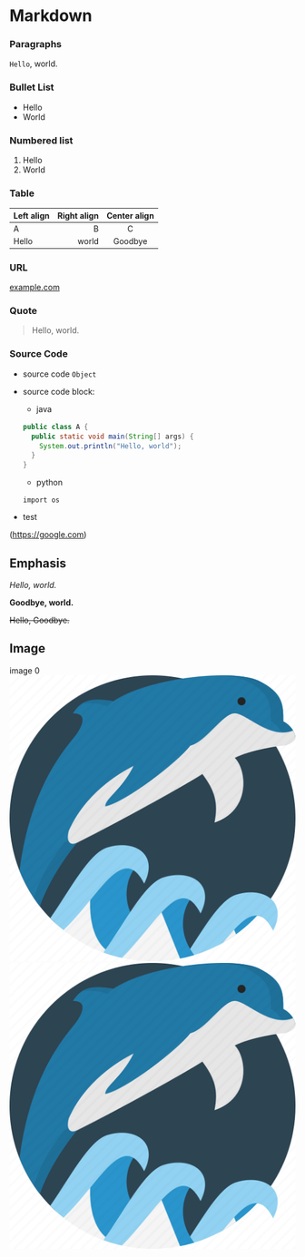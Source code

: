 # Markdown

### Paragraphs

`Hello`, world.

### Bullet List

- Hello
- World

### Numbered list

1. Hello
2. World

### Table

| Left align | Right align | Center align |
|:-----------|------------:|:------------:|
| A          | B           | C            |
| Hello      | world       | Goodbye      |

### URL

[example.com](http://example.com/)

### Quote

> Hello, world.  
	
### Source Code

* source code
`Object`

* source code block:

	* java
	```java
	public class A {
	  public static void main(String[] args) {
	    System.out.println("Hello, world");
	  }
	}
	```
	* python
	```
	import os
	```
	
* test 

(https://google.com)


## Emphasis

*Hello, world.*

**Goodbye, world.**

~~Hello, Goodbye.~~

## Image

image 0
![Image](./app.png) 
![Image](app.png) 





